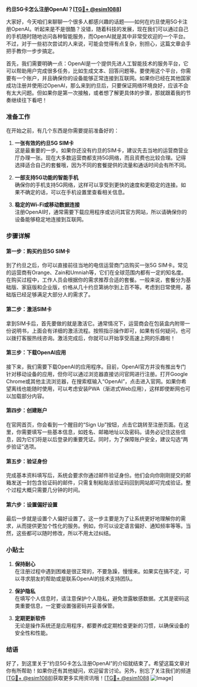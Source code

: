 **约旦5G卡怎么注册OpenAI？[[TG💪+ @esim1088](https://t.me/s/esim1088)]**

大家好，今天咱们来聊聊一个很多人都感兴趣的话题——如何在约旦使用5G卡注册OpenAI。听起来是不是很酷？没错，随着科技的发展，现在我们可以通过自己的手机随时随地访问各种智能服务，而OpenAI就是其中非常受欢迎的一个平台。不过，对于一些初次尝试的人来说，可能会觉得有点复杂，别担心，这篇文章会手把手教你一步步搞定。

首先，我们需要明确一点：OpenAI是一个提供先进人工智能技术的服务平台，它可以帮助用户完成很多任务，比如生成文本、回答问题等。要使用这个平台，你需要有一个账户，并且确保你的设备能够正常连接到互联网。如果你已经在其他国家成功注册并使用过OpenAI，那么来到约旦后，只要保证网络环境良好，应该不会有太大问题。但如果你是第一次接触，或者想了解更具体的步骤，那就跟着我的节奏继续往下看吧！

### 准备工作

在开始之前，有几个东西是你需要提前准备好的：

1. **一张有效的约旦5G SIM卡**  
   这是最重要的一步。如果你还没有约旦的SIM卡，建议先去当地的运营商营业厅办理一张。现在大多数运营商都支持5G网络，而且资费也比较合理。记得选择适合自己的套餐哦，因为不同的套餐提供的流量和通话时间会有所不同。

2. **一部支持5G功能的智能手机**  
   确保你的手机支持5G网络，这样可以享受到更快的速度和更稳定的连接。如果不确定的话，可以在手机设置里查看相关信息。

3. **稳定的Wi-Fi或移动数据连接**  
   注册OpenAI时，通常需要下载应用程序或访问其官方网站，所以请确保你的设备能够稳定地连接到互联网。

### 步骤详解

#### 第一步：购买约旦5G SIM卡
到了约旦之后，你可以直接前往当地的电信运营商门店购买一张5G SIM卡。常见的运营商有Orange、Zain和Umniah等，它们在全球范围内都有一定的知名度。在购买过程中，工作人员会根据你的需求推荐合适的套餐。一般来说，套餐分为基础版、家庭版和企业版，价格从几十约旦第纳尔到上百不等。考虑到日常使用，基础版已经足够满足大部分人的需求了。

#### 第二步：激活SIM卡
拿到SIM卡后，首先要做的就是激活它。通常情况下，运营商会在包装盒内附带一份说明书，上面会有详细的激活流程。按照指示操作即可，如果有任何疑问，也可以拨打客服热线咨询。激活完成后，你就可以开始享受高速上网的乐趣啦！

#### 第三步：下载OpenAI应用
接下来，我们需要下载OpenAI的应用程序。目前，OpenAI官方并没有推出专门针对移动设备的应用，但你可以通过浏览器直接访问官网进行注册。打开Google Chrome或其他主流浏览器，在搜索框输入“OpenAI”，点击进入官网。如果你希望离线也能随时使用，可以考虑安装PWA（渐进式Web应用），这样即使断网也可以加载部分内容。

#### 第四步：创建账户
在官网首页，你会看到一个醒目的“Sign Up”按钮，点击它跳转至注册页面。在这里，你需要填写一些基本信息，如姓名、邮箱地址以及密码。请务必记住这些信息，因为它们将是以后登录的重要凭证。同时，为了保障账户安全，建议勾选“两步验证”选项。

#### 第五步：验证身份
完成基本资料填写后，系统会要求你通过邮件验证身份。他们会向你刚刚提交的邮箱发送一封包含验证码的邮件，只需复制粘贴该验证码回到网站即可完成验证。整个过程大概只需要几分钟的时间。

#### 第六步：设置偏好设置
最后一步就是设置个人偏好设置了。这一步主要是为了让系统更好地理解你的需求，从而提供更加个性化的服务。例如，你可以设定语言偏好、通知频率等等。当然，这些都可以随时修改，所以不用太过纠结。

### 小贴士

1. **保持耐心**  
   在注册过程中遇到困难是很正常的，不要急躁，慢慢来。如果实在搞不定，可以寻求朋友的帮助或是联系OpenAI的技术支持团队。

2. **保护隐私**  
   在填写个人信息时，请注意保护个人隐私，避免泄露敏感数据。尤其是密码这类重要信息，一定要设置强密码并妥善保管。

3. **定期更新软件**  
   无论是操作系统还是应用程序，都要养成定期检查更新的习惯，以确保设备的安全性和性能。

### 结语

好了，到这里关于“约旦5G卡怎么注册OpenAI”的介绍就结束了。希望这篇文章对你有所帮助！如果你还有其他疑问，欢迎留言讨论。另外，别忘了关注我们的频道[[TG💪+ @esim1088](https://t.me/s/esim1088)]获取更多实用资讯哦！[[TG💪+ @esim1088](https://t.me/s/esim1088) ![Image](https://i.postimg.cc/4NQfJmqS/Snipaste-2025-05-13-00-14-12.png)]